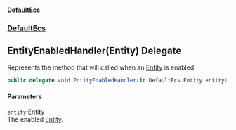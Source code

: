#### [DefaultEcs](index.md 'index')
### [DefaultEcs](index.md#DefaultEcs 'DefaultEcs')
## EntityEnabledHandler(Entity) Delegate
Represents the method that will called when an [Entity](Entity.md 'DefaultEcs.Entity') is enabled.  
```csharp
public delegate void EntityEnabledHandler(in DefaultEcs.Entity entity);
```
#### Parameters
<a name='DefaultEcs_EntityEnabledHandler(DefaultEcs_Entity)_entity'></a>
`entity` [Entity](Entity.md 'DefaultEcs.Entity')  
The enabled [Entity](Entity.md 'DefaultEcs.Entity').
  

